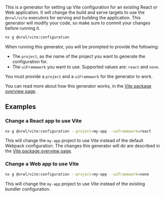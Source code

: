 This is a generator for setting up Vite configuration for an existing React or Web application. It will change the build and serve targets to use the `@nrwl/vite` executors for serving and building the application. This generator will modify your code, so make sure to commit your changes before running it.

```bash
nx g @nrwl/vite:configuration
```

When running this generator, you will be prompted to provide the following:

- The `project`, as the name of the project you want to generate the configuration for.
- The `uiFramework` you want to use. Supported values are: `react` and `none`.

You must provide a `project` and a `uiFramework` for the generator to work.

You can read more about how this generator works, in the [Vite package overview page](/packages/vite).

## Examples

### Change a React app to use Vite

```bash
nx g @nrwl/vite:configuration --project=my-app --uiFramework=react
```

This will change the `my-app` project to use Vite instead of the default Webpack configuration. The changes this generator will do are described in the [Vite package overview page](/packages/vite).

### Change a Web app to use Vite

```bash
nx g @nrwl/vite:configuration --project=my-app --uiFramework=none
```

This will change the `my-app` project to use Vite instead of the existing bundler configuration.
